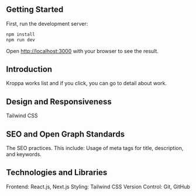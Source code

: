 ## Getting Started

First, run the development server:

```bash
npm install
npm run dev
```

Open [http://localhost:3000](http://localhost:3000) with your browser to see the result.


## Introduction
Kroppa works list and if you click, you can go to detail about work.

## Design and Responsiveness
Tailwind CSS

## SEO and Open Graph Standards
The SEO practices. This include:
Usage of meta tags for title, description, and keywords.

##  Technologies and Libraries
Frontend: React.js, Next.js
Styling: Tailwind CSS
Version Control: Git, GitHub
